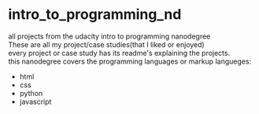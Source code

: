 # intro_to_programming_nd<br>
all projects from the udacity intro to programming nanodegree<br>
These are all my project/case studies(that I liked or enjoyed)<br>
every project or case study has its readme's explaining the projects.<br>
this nanodegree covers the programming languages or markup langueges:<br>
<ul>
<li>html
<li>css
<li>python
<li>javascript
<ul>



